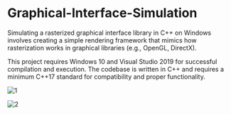 # Graphical-Interface-Simulation
Simulating a rasterized graphical interface library in C++ on Windows involves creating a simple rendering framework that mimics how rasterization works in graphical libraries (e.g., OpenGL, DirectX).

This project requires Windows 10 and Visual Studio 2019 for successful compilation and execution. The codebase is written in C++ and requires a minimum C++17 standard for compatibility and proper functionality.




![1](https://github.com/user-attachments/assets/2db4939c-8293-48e4-8349-cd9e76135248)





![2](https://github.com/user-attachments/assets/5a16217d-751e-4ef4-8439-aa0517507022)

